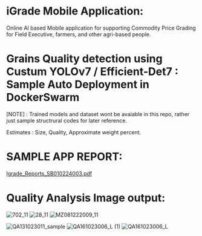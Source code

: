 # iGrade Mobile Application: 
Online AI based Mobile application for supporting Commodity Price Grading for Field Executive, farmers, and other agri-based people.

# Grains Quality detection using Custum YOLOv7 / Efficient-Det7 :  Sample Auto Deployment in DockerSwarm
[NOTE] : Trained models and dataset wont be avaiable in this repo, rather just sample structrural codes for later reference. 

Estimates : 
Size, Quality, Approximate weight percent.

# SAMPLE APP REPORT:
[Igrade_Reports_SB010224003.pdf](https://github.com/hemanthhardy/docker_ngnix_ML-DL/files/14194577/Igrade_Reports_SB010224003.pdf)

# Quality Analysis Image output:

![702_11](https://github.com/hemanthhardy/docker_ngnix_ML-DL/assets/28312002/be8469fc-c872-4478-89e9-9dec4407c24b)
![28_11](https://github.com/hemanthhardy/docker_ngnix_ML-DL/assets/28312002/c77f506d-24fd-4292-a0ac-a5d91e9dbb4e)
![MZ081222009_11](https://github.com/hemanthhardy/docker_ngnix_ML-DL/assets/28312002/c304170b-7fd2-4595-8ae6-2e6fe105eb92)

![QA131023011_sample](https://github.com/hemanthhardy/docker_ngnix_ML-DL/assets/28312002/8d22aa24-cee7-4a65-8c68-e84374b6efcc)
![QA161023006_L (1)](https://github.com/hemanthhardy/docker_ngnix_ML-DL/assets/28312002/50c85bf7-333e-45a9-97d3-b8a18ba688d3)
![QA161023006_L](https://github.com/hemanthhardy/docker_ngnix_ML-DL/assets/28312002/05a5a91d-8c6e-4550-ad37-45ec29004c73)
